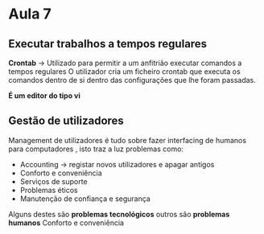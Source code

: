 # Aula 7
## Executar trabalhos a tempos regulares
**Crontab** -> Utilizado para permitir a um anfitrião executar comandos a tempos regulares 
O utilizador cria um ficheiro crontab que executa os comandos dentro de si dentro das configurações que lhe foram passadas.

**É um editor do tipo vi**

## Gestão de utilizadores
Management de utilizadores é tudo sobre fazer interfacing de humanos para computadores , isto traz a luz problemas como:
- Accounting -> registar novos utilizadores e apagar antigos
- Conforto e conveniência
- Serviços de suporte
- Problemas éticos
- Manutenção de confiança e segurança

Alguns destes são **problemas tecnológicos** outros são **problemas humanos**
Conforto e conveniência 